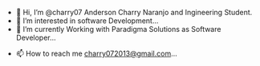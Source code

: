 - 👋 Hi, I’m @charry07 Anderson Charry Naranjo and Ingineering Student.
- 👀 I’m interested in software Development...
- 🌱 I’m currently Working with Paradigma Solutions as Software Developer...
<!-- - 💞️ I’m looking to collaborate on Nuestro Projecto... -->
- 📫 How to reach me charry072013@gmail.com...

<!---
charry07/charry07 is a ✨ special ✨ repository because its `README.md` (this file) appears on your GitHub profile.
You can click the Preview link to take a look at your changes.
--->
